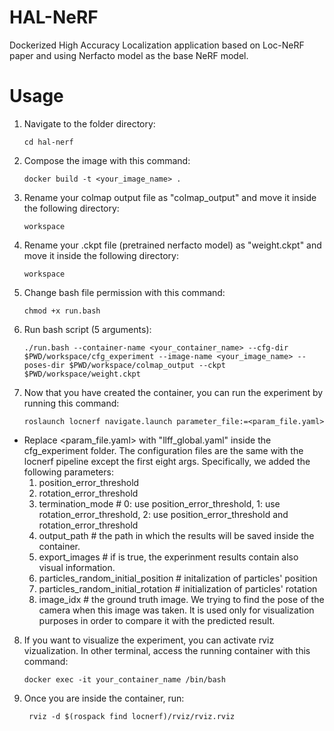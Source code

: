 # HAL-NeRF

Dockerized High Accuracy Localization application based on Loc-NeRF paper and using Nerfacto model as the base NeRF model. 

# Usage
1) Navigate to the folder directory:

       cd hal-nerf 

2) Compose the image with this command:

       docker build -t <your_image_name> .

3) Rename your colmap output file as "colmap_output" and move it inside the following directory:

       workspace

4) Rename your .ckpt file (pretrained nerfacto model) as "weight.ckpt" and move it inside the following directory:

       workspace

5) Change bash file permission with this command:

       chmod +x run.bash

6) Run bash script (5 arguments):

       ./run.bash --container-name <your_container_name> --cfg-dir $PWD/workspace/cfg_experiment --image-name <your_image_name> --poses-dir $PWD/workspace/colmap_output --ckpt $PWD/workspace/weight.ckpt

7) Now that you have created the container, you can run the experiment by running this command:

       roslaunch locnerf navigate.launch parameter_file:=<param_file.yaml>

- Replace <param_file.yaml> with "llff_global.yaml" inside the cfg_experiment folder. The configuration files are the same with the locnerf pipeline except the first eight args. Specifically, we added the following parameters:   
  1) position_error_threshold
  2) rotation_error_threshold 
  3) termination_mode    #  0: use position_error_threshold, 1: use rotation_error_threshold, 2: use position_error_threshold and rotation_error_threshold
  4) output_path    # the path in which the results will be saved inside the container.
  5) export_images    # if is true, the experinment results contain also visual information.
  6) particles_random_initial_position    # initalization of particles' position
  7) particles_random_initial_rotation    # initialization of particles' rotation
  8) image_idx    # the ground truth image. We trying to find the pose of the camera when this image was taken. It is used only for visualization purposes in order to compare it with the predicted result.

8) If you want to visualize the experiment, you can activate rviz vizualization. In other terminal, access the running container with this command:

       docker exec -it your_container_name /bin/bash

9) Once you are inside the container, run:

        rviz -d $(rospack find locnerf)/rviz/rviz.rviz 
